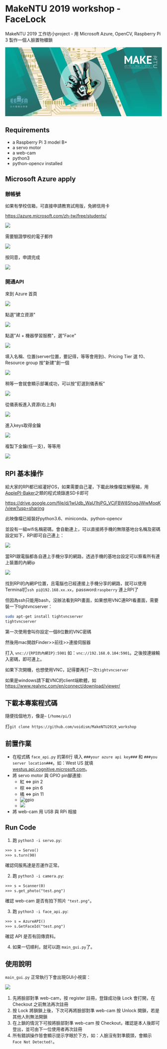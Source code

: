 # MakeNTU 2019 workshop - FaceLock

MakeNTU 2019 工作坊小project - 用 Microsoft Azure, OpenCV, Raspberry Pi 3 製作一個人臉置物櫃鎖

![cover](cover.jpg)

## Requirements

- a Raspberry Pi 3 model B+
- a servo motor
- a web-cam
- python3
- python-opencv installed

## Microsoft Azure apply

### 辦帳號

如果有學校信箱，可直接申請教育試用版，免綁信用卡

https://azure.microsoft.com/zh-tw/free/students/

![](https://i.imgur.com/Er8OD5o.png)

需要驗證學校的電子郵件

![](https://i.imgur.com/kGLr2mb.png)

按同意，申請完成

![](https://i.imgur.com/wwShjgL.png)

### 開通API

來到 Azure 首頁

![](https://i.imgur.com/7KcCmI6.png)

點選"建立資源"

![](https://i.imgur.com/Unql15X.png)

點選"AI + 機器學習服務"，選"Face"

![](https://i.imgur.com/5QkDnQj.png)

填入名稱、位置(server位置，要記得，等等會用到)、Pricing Tier 選 f0、Resource group 按"新建"創一個


![](https://i.imgur.com/Qtz0mAl.png)

稍等一會就會顯示部署成功，可以按"釘選到儀表板"

![](https://i.imgur.com/x4vTlsy.png)

從儀表板進入資源(右上角)

![](https://i.imgur.com/nySOAwm.png)

進入keys取得金鑰

![](https://i.imgur.com/SOKknf5.png)

複製下金鑰(任一支)，等等用

![](https://i.imgur.com/NSVdlyj.png)



## RPI 基本操作

給大家的RPI都已經灌好OS，如果需要自己灌，下載此映像檔並解壓縮，用[ApplePI-Baker](<https://www.pibakery.org/download.html>)之類的程式燒錄進SD卡即可

<https://drive.google.com/file/d/1wUdb_WaU1hjPG_VCjFBW8ShqgJWwMoqK/view?usp=sharing>

此映像檔已經裝好python3.6、miniconda、python-opencv

並設有一組wifi名稱密碼，會自動連上，可以直接將手機的無限基地台名稱及密碼設定如下，RPI即可自己連上：

![](https://i.imgur.com/F8yWHDb.png)



當RPI跟電腦都各自連上手機分享的網路，透過手機的基地台設定可以察看所有連上裝置的內網ip



![](https://i.imgur.com/3Bs3Qxr.jpg)

找到RPI的內網IP位置，且電腦也已經連接上手機分享的網路，就可以使用Terminal打`ssh pi@192.168.xx.xx`，password:`raspberry` 連上RPI了

但因為ssh只能用bash，沒辦法看到RPI畫面，如果想用VNC連RPI看畫面，需要裝一下tightvncserver：

```bash
sudo apt-get install tightvncserver
tightvncserver
```

第一次使用會叫你設定一個8位數的VNC密碼

然後用mac開啟Finder>>前往>>連接伺服器

打入  `vnc://{RPI的內網IP}:5901` 如：`vnc://192.168.0.104:5901`。之後按連線輸入密碼，即可連上。

如果下次開機，也想使用VNC，記得要再打一次`tightvncserver`

如果是windows請下載VNC的client端軟體，如<https://www.realvnc.com/en/connect/download/viewer/>

## 下載本專案程式碼

隨便找個地方，像是`~` (`/home/pi/`)

打`git clone https://github.com/voidism/MakeNTU2019_workshop`

## 前置作業

- 在程式碼 `face_api.py` 的第6行 填入 `###your azure api key###` 和 `###you server location###`。如：West US 就填 [westus.api.cognitive.microsoft.com](westus.api.cognitive.microsoft.com)。
- 將 servo motor 與 GPIO pin腳連接:
  - 紅 <=> pin 2
  - 棕 <=> pin 6
  - 橘 <=> pin 11
  - ![gpio](https://www.bigmessowires.com/wp-content/uploads/2018/05/Raspberry-GPIO.jpg)
  - ![](https://i.imgur.com/nebKdoa.jpg)
- 將 web-cam 用 USB 與 RPi 相接

## Run Code

1. 跑 `python3 -i servo.py`:

```
>>> s = Servo()
>>> s.turn(90)
```

確認伺服馬達是否運作正常。

2. 跑 `python3 -i camera.py`:

```
>>> s = Scanner(0)
>>> s.get_photo("test.png")
```

確認 web-cam 是否有拍下照片 `"test.png"`。

3. 跑 `python3 -i face_api.py`:

```
>>> s = AzureAPI()
>>> s.GetFaceId("test.png")
```

確認 API 是否有回傳資料。


4. 如果一切順利，就可以跑 `main_gui.py`了。

## 使用說明
`main_gui.py` 正常執行下會出現GUI小視窗：

![](https://i.imgur.com/up4xYHQ.png)

1. 先將臉部對準 web-cam，按 register 註冊，登錄成功後 Lock 會打開，在 Checkout 之前無法再次註冊
2. 按 Lock 將鎖鎖上後，下次可再將臉部對準 web-cam 按 Unlock 開鎖，若是其他人則無法開鎖
3. 在上鎖的情況下可按將臉部對準 web-cam 按 Checkout，確認是本人後即可登出，並可由下一位使用者再次註冊
4. 所有錯誤操作皆會顯示提示字眼於下方，如：人臉沒有對準鏡頭，會顯示 `Face Not Detected!`。